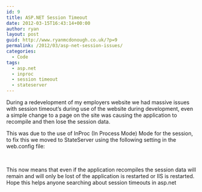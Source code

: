 ```yaml
---
id: 9
title: ASP.NET Session Timeout
date: 2012-03-15T16:43:14+00:00
author: ryan
layout: post
guid: http://www.ryanmcdonough.co.uk/?p=9
permalink: /2012/03/asp-net-session-issues/
categories:
  - Code
tags:
  - asp.net
  - inproc
  - session timeout
  - stateserver
---
```

During a redevelopment of my employers website we had massive issues with session timeout&#8217;s during use of the website during development, even a simple change to a page on the site was causing the application to recompile and then lose the session data.

This was due to the use of InProc (In Process Mode) Mode for the session, to fix this we moved to StateServer using the following setting in the web.config file:

<address>
  <sessionState mode=&#8221;StateServer&#8221; stateConnectionString=&#8221;tcpip=127.0.0.1:42424&#8243; cookieless=&#8221;UseCookies&#8221; timeout=&#8221;60&#8243; regenerateExpiredSessionId=&#8221;true&#8221;/>
</address>

<address>
   
</address>

This now means that even if the application recompiles the session data will remain and will only be lost of the application is restarted or IIS is restarted. Hope this helps anyone searching about session timeouts in asp.net